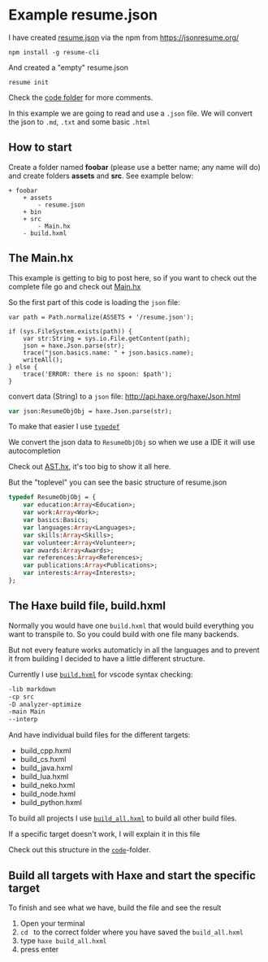 # Example resume.json

I have created [resume.json](https://github.com/MatthijsKamstra/haxesys/tree/master/11resume/code/assets/resume.json) via the npm from <https://jsonresume.org/>

```
npm install -g resume-cli
```

And created a "empty" resume.json

```
resume init
```


Check the [code folder](https://github.com/MatthijsKamstra/haxesys/tree/master/11resume/code) for more comments.

In this example we are going to read and use a `.json` file.
We will convert the json to `.md`, `.txt` and some basic `.html`


## How to start

Create a folder named **foobar** (please use a better name; any name will do) and create folders **assets** and **src**.
See example below:

```
+ foobar
	+ assets
		- resume.json
	+ bin
	+ src
		- Main.hx
	- build.hxml
```



## The Main.hx

This example is getting to big to post here, so if you want to check out the complete file go and check out [Main.hx](https://github.com/MatthijsKamstra/haxesys/tree/master/11resume/code/src/Main.hx)

So the first part of this code is loading the `json` file:

```
var path = Path.normalize(ASSETS + '/resume.json');

if (sys.FileSystem.exists(path)) {
	var str:String = sys.io.File.getContent(path);
	json = haxe.Json.parse(str);
	trace("json.basics.name: " + json.basics.name);
	writeAll();
} else {
	trace('ERROR: there is no spoon: $path');
}
```

convert data (String) to a `json` file:
<http://api.haxe.org/haxe/Json.html>

```haxe
var json:ResumeObjObj = haxe.Json.parse(str);
```

To make that easier I use [`typedef`](http://haxe.org/manual/type-system-typedef.html)

We convert the json data to `ResumeObjObj` so when we use a IDE it will use autocompletion

Check out [AST.hx](https://github.com/MatthijsKamstra/haxesys/tree/master/11resume/code/src/AST.hx), it's too big to show it all here.

But the "toplevel" you can see the basic structure of resume.json

```haxe
typedef ResumeObjObj = {
	var education:Array<Education>;
	var work:Array<Work>;
	var basics:Basics;
	var languages:Array<Languages>;
	var skills:Array<Skills>;
	var volunteer:Array<Volunteer>;
	var awards:Array<Awards>;
	var references:Array<References>;
	var publications:Array<Publications>;
	var interests:Array<Interests>;
};
```



## The Haxe build file, build.hxml

Normally you would have one `build.hxml` that would build everything you want to transpile to.
So you could build with one file many backends.

But not every feature works automaticly in all the languages and to prevent it from building I decided to have a little different structure.

Currently I use [`build.hxml`](https://github.com/MatthijsKamstra/haxesys/tree/master/11resume/code/build.hxml) for vscode syntax checking:

```bash
-lib markdown
-cp src
-D analyzer-optimize
-main Main
--interp
```

And have individual build files for the different targets:

- build_cpp.hxml
- build_cs.hxml
- build_java.hxml
- build_lua.hxml
- build_neko.hxml
- build_node.hxml
- build_python.hxml

To build all projects I use [`build_all.hxml`](https://github.com/MatthijsKamstra/haxesys/tree/master/11resume/code/build_all.hxml) to build all other build files.

If a specific target doesn't work, I will explain it in this file


Check out this structure in the [`code`](https://github.com/MatthijsKamstra/haxesys/tree/master/11resume/code)-folder.



## Build all targets with Haxe and start the specific target

To finish and see what we have, build the file and see the result

1. Open your terminal
2. `cd ` to the correct folder where you have saved the `build_all.hxml`
3. type `haxe build_all.hxml`
4. press enter

